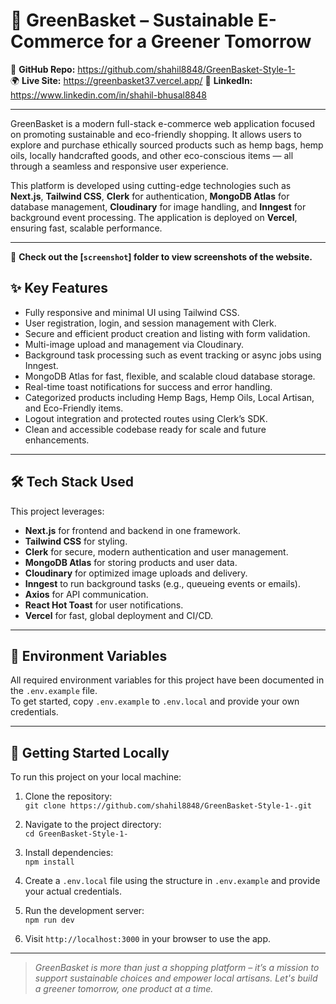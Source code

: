 # 🌿 GreenBasket – Sustainable E-Commerce for a Greener Tomorrow

🔗 **GitHub Repo:** https://github.com/shahil8848/GreenBasket-Style-1-  
🌍 **Live Site:** https://greenbasket37.vercel.app/
👤 **LinkedIn:** https://www.linkedin.com/in/shahil-bhusal8848  

---

GreenBasket is a modern full-stack e-commerce web application focused on promoting sustainable and eco-friendly shopping. It allows users to explore and purchase ethically sourced products such as hemp bags, hemp oils, locally handcrafted goods, and other eco-conscious items — all through a seamless and responsive user experience.

This platform is developed using cutting-edge technologies such as **Next.js**, **Tailwind CSS**, **Clerk** for authentication, **MongoDB Atlas** for database management, **Cloudinary** for image handling, and **Inngest** for background event processing. The application is deployed on **Vercel**, ensuring fast, scalable performance.

---
📸 **Check out the [`screenshot`] folder to view screenshots of the website.**

## ✨ Key Features

- Fully responsive and minimal UI using Tailwind CSS.
- User registration, login, and session management with Clerk.
- Secure and efficient product creation and listing with form validation.
- Multi-image upload and management via Cloudinary.
- Background task processing such as event tracking or async jobs using Inngest.
- MongoDB Atlas for fast, flexible, and scalable cloud database storage.
- Real-time toast notifications for success and error handling.
- Categorized products including Hemp Bags, Hemp Oils, Local Artisan, and Eco-Friendly items.
- Logout integration and protected routes using Clerk’s SDK.
- Clean and accessible codebase ready for scale and future enhancements.

---

## 🛠️ Tech Stack Used

This project leverages:

- **Next.js** for frontend and backend in one framework.
- **Tailwind CSS** for styling.
- **Clerk** for secure, modern authentication and user management.
- **MongoDB Atlas** for storing products and user data.
- **Cloudinary** for optimized image uploads and delivery.
- **Inngest** to run background tasks (e.g., queueing events or emails).
- **Axios** for API communication.
- **React Hot Toast** for user notifications.
- **Vercel** for fast, global deployment and CI/CD.

---

## 📁 Environment Variables

All required environment variables for this project have been documented in the `.env.example` file.  
To get started, copy `.env.example` to `.env.local` and provide your own credentials.

---

## 🚀 Getting Started Locally

To run this project on your local machine:

1. Clone the repository:  
   `git clone https://github.com/shahil8848/GreenBasket-Style-1-.git`

2. Navigate to the project directory:  
   `cd GreenBasket-Style-1-`

3. Install dependencies:  
   `npm install`

4. Create a `.env.local` file using the structure in `.env.example` and provide your actual credentials.

5. Run the development server:  
   `npm run dev`

6. Visit `http://localhost:3000` in your browser to use the app.

---

> _GreenBasket is more than just a shopping platform – it’s a mission to support sustainable choices and empower local artisans. Let's build a greener tomorrow, one product at a time._
